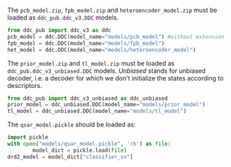 The `pcb_model.zip`, `fpb_model.zip` and `heteroencoder_model.zip` must be loaded as `ddc_pub.ddc_v3.DDC` models.
```python
from ddc_pub import ddc_v3 as ddc
pcb_model = ddc.DDC(model_name="models/pcb_model") #without extension
fpb_model = ddc.DDC(model_name="models/fpb_model")
het_model = ddc.DDC(model_name="models/heteroencoder_model")
```

The `prior_model.zip` and `tl_model.zip` must be loaded as `ddc_pub.ddc_v3_unbiased.DDC` models. *Unbiased* stands for unbiased decoder, i.e. a decoder for which we don't initialize the states according to descriptors.
```python
from ddc_pub import ddc_v3_unbiased as ddc_unbiased
prior_model = ddc_unbiased.DDC(model_name="models/prior_model")
tl_model = ddc_unbiased.DDC(model_name="models/tl_model")
```

The `qsar_model.pickle` should be loaded as:
```python
import pickle
with open("models/qsar_model.pickle", 'rb') as file:
        model_dict = pickle.load(file)
drd2_model = model_dict["classifier_sv"]
```
